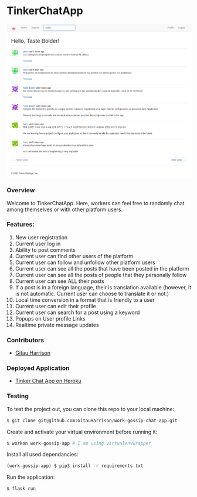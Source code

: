 # TinkerChatApp

![TinkerChatApp](app/static/images/TinkerChatApp.png)

### Overview
Welcome to TinkerChatApp. Here, workers can feel free to randomly chat among themselves or with other platform users.

### Features:

1. New user registration
2. Current user log in
3. Ability to post comments
4. Current user can find other users of the platform
5. Current user can follow and unfollow other platform users
6. Current user can see all the posts that have been posted in the platform
7. Current user can see all the posts of people that they personally follow
8. Current user can see ALL their posts
9. If a post is in a foreign language, their is translation available (however, it is not automatic. Current user can choose to translate it or not.)
10. Local time conversion in a format that is friendly to a user
11. Current user can edit their profile
12. Current user can search for a post using a keyword
13. Popups on User profile Links
14. Realtime private message updates

### Contributors
* [Gitau Harrison](https://github.com/GitauHarrison)

### Deployed Application

* [Tinker Chat App on Heroku](https://work-gossip-chat-app.herokuapp.com/auth/login)

### Testing

To test the project out, you can clone this repo to your local machine:

```python
$ git clone git@github.com:GitauHarrison/work-gossip-chat-app.git
```

Create and activate your virtual environment before running it:

```python
$ workon work-gossip-app # I am using virtualenvwrapper
```

Install all used dependancies:

```python
(work-gossip-app) $ pip3 install -r requirements.txt
```

Run the application:

```
$ flask run
```